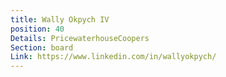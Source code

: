 ```yaml
---
title: Wally Okpych IV
position: 40
Details: PricewaterhouseCoopers
Section: board
Link: https://www.linkedin.com/in/wallyokpych/
---
```


